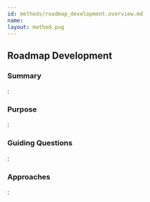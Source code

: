 ```yaml
---
id: methods/roadmap_development.overview.md
name: 
layout: method.pug
---
```

## Roadmap Development

### Summary

:[](../reporting/roadmap_development/summary.md)
### Purpose

:[](../reporting/roadmap_development/purpose.md)
### Guiding Questions

:[](../reporting/roadmap_development/guiding_questions.md)
### Approaches

:[](../reporting/roadmap_development/approaches.md)
